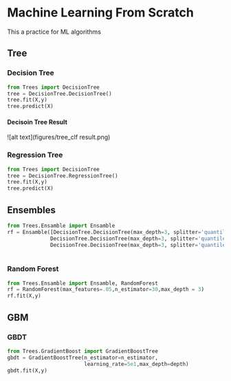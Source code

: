 # Machine Learning From Scratch

This a practice for ML algorithms 

## Tree 

### Decision Tree

```python
from Trees import DecisionTree
tree = DecisionTree.DecisionTree()
tree.fit(X,y)
tree.predict(X)
```
#### Decisoin Tree Result
![alt text](figures/tree_clf result.png)

### Regression Tree

```python
from Trees import DecisionTree
tree = DecisionTree.RegressionTree()
tree.fit(X,y)
tree.predict(X)
```

## Ensembles

```python
from Trees.Ensamble import Ensamble
rf = Ensamble([DecisionTree.DecisionTree(max_depth=3, splitter='quantile'),
              DecisionTree.DecisionTree(max_depth=3, splitter='quantile'),
              DecisionTree.DecisionTree(max_depth=3, splitter='quantile')])
             
```

### Random Forest

```python
from Trees.Ensamble import Ensamble, RandomForest
rf = RandomForest(max_features=.05,n_estimator=30,max_depth = 3)
rf.fit(X,y)
```

## GBM

### GBDT

```python
from Trees.GradientBoost import GradientBoostTree
gbdt = GradientBoostTree(n_estimator=n_estimator,
                         learning_rate=5e1,max_depth=depth)
gbdt.fit(X,y)
```

